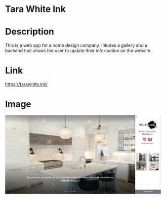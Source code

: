 # Tara White Ink

# Description

This is a web app for a home design company. Inludes a gallery and a backend that allows the user to update their information on the website.

# Link

https://tarawhite.ink/

# Image

<img src="https://github.com/gllil/tara-white-ink/blob/master/src/assets/images/pageImage.png" />
